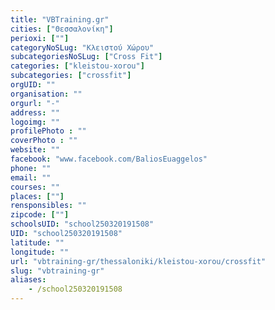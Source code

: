 ```yaml
---
title: "VBTraining.gr"
cities: ["Θεσσαλονίκη"]
perioxi: [""]
categoryNoSLug: "Κλειστού Χώρου"
subcategoriesNoSLug: ["Cross Fit"]
categories: ["kleistou-xorou"]
subcategories: ["crossfit"]
orgUID: ""
organisation: ""
orgurl: "-"
address: ""
logoimg: ""
profilePhoto : ""
coverPhoto : ""
website: ""
facebook: "www.facebook.com/BaliosEuaggelos"
phone: ""
email: ""
courses: ""
places: [""]
rensponsibles: ""
zipcode: [""]
schoolsUID: "school250320191508"
UID: "school250320191508"
latitude: ""
longitude: ""
url: "vbtraining-gr/thessaloniki/kleistou-xorou/crossfit"
slug: "vbtraining-gr"
aliases:
    - /school250320191508
---
```





